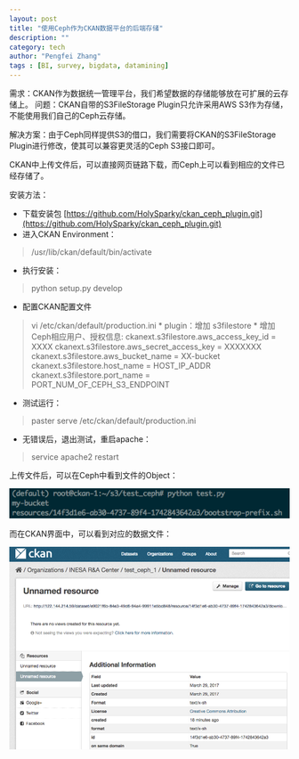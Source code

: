 ```yaml
---
layout: post
title: "使用Ceph作为CKAN数据平台的后端存储"
description: ""
category: tech
author: "Pengfei Zhang"
tags : [BI, survey, bigdata, datamining]
---
```


需求：CKAN作为数据统一管理平台，我们希望数据的存储能够放在可扩展的云存储上。
问题：CKAN自带的S3FileStorage Plugin只允许采用AWS S3作为存储，不能使用我们自己的Ceph云存储。


解决方案：由于Ceph同样提供S3的借口，我们需要将CKAN的S3FileStorage Plugin进行修改，使其可以兼容更灵活的Ceph S3接口即可。


CKAN中上传文件后，可以直接网页链路下载，而Ceph上可以看到相应的文件已经存储了。

安装方法：

* 下载安装包 [https://github.com/HolySparky/ckan_ceph_plugin.git](https://github.com/HolySparky/ckan_ceph_plugin.git)
* 进入CKAN Environment：
> /usr/lib/ckan/default/bin/activate
* 执行安装：
> python setup.py develop
* 配置CKAN配置文件 
> vi /etc/ckan/default/production.ini
    * plugin：增加 s3filestore
    * 增加Ceph相应用户、授权信息:
> ckanext.s3filestore.aws_access_key_id = XXXX
> ckanext.s3filestore.aws_secret_access_key = XXXXXXX 
> ckanext.s3filestore.aws_bucket_name = XX-bucket
> ckanext.s3filestore.host_name = HOST_IP_ADDR
> ckanext.s3filestore.port_name = PORT_NUM_OF_CEPH_S3_ENDPOINT
* 测试运行：
> paster serve /etc/ckan/default/production.ini
* 无错误后，退出测试，重启apache：
> service apache2 restart


上传文件后，可以在Ceph中看到文件的Object：

![ceph_obj](https://github.com/HolySparky/Pictures/blob/master/inesa/ckan_ceph_s3_api_test?raw=true)


而在CKAN界面中，可以看到对应的数据文件：

![ckan_file](https://github.com/HolySparky/Pictures/blob/master/inesa/ckan_ceph_result?raw=true)




